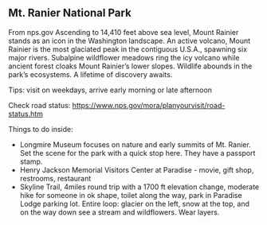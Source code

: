 ## Mt. Ranier National Park


From nps.gov  Ascending to 14,410 feet above sea level, Mount Rainier stands as an icon in the Washington landscape. An active volcano, Mount Rainier is the most glaciated peak in the contiguous U.S.A., spawning six major rivers. Subalpine wildflower meadows ring the icy volcano while ancient forest cloaks Mount Rainier’s lower slopes. Wildlife abounds in the park’s ecosystems. A lifetime of discovery awaits.

Tips: visit on weekdays, arrive early morning or late afternoon 

Check road status: https://www.nps.gov/mora/planyourvisit/road-status.htm

Things to do inside: 
- Longmire Museum focuses on nature and early summits of Mt. Ranier. Set the scene for the park with a quick stop here. They have a passport stamp. 
- Henry Jackson Memorial Visitors Center at Paradise - movie, gift shop, restrooms, restaurant
- Skyline Trail, 4miles round trip with a 1700 ft elevation change, moderate hike for someone in ok shape, toilet along the way, park in Paradise Lodge parking lot. Entire loop: glacier on the left, snow at the top, and on the way down see a stream and wildflowers. Wear layers. 

